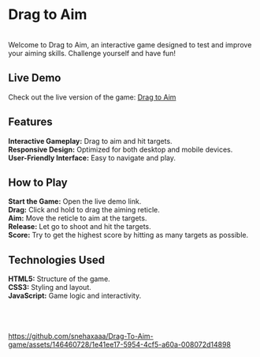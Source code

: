 <h1>Drag to Aim</h1><br>
Welcome to Drag to Aim, an interactive game designed to test and improve your aiming skills. Challenge yourself and have fun!
<h2>Live Demo</h2>
Check out the live version of the game: <a href="https://dragtoaim-by-sneha.netlify.app/">Drag to Aim</a>
<h2>Features</h2>
<b>Interactive Gameplay:</b> Drag to aim and hit targets.<br>
<b>Responsive Design:</b> Optimized for both desktop and mobile devices.<br>
<b>User-Friendly Interface:</b> Easy to navigate and play.<br>
<h2>How to Play</h2>
<b>Start the Game:</b> Open the live demo link.<br>
<b>Drag:</b> Click and hold to drag the aiming reticle.<br>
<b>Aim:</b> Move the reticle to aim at the targets.<br>
<b>Release:</b> Let go to shoot and hit the targets.<br>
<b>Score:</b> Try to get the highest score by hitting as many targets as possible.<br>
<h2>Technologies Used</h2>
<b>HTML5:</b> Structure of the game.<br>
<b>CSS3:</b> Styling and layout.<br>
<b>JavaScript:</b> Game logic and interactivity.<br>
<br><br><br>

https://github.com/snehaxaaa/Drag-To-Aim-game/assets/146460728/1e41ee17-5954-4cf5-a60a-008072d14898
